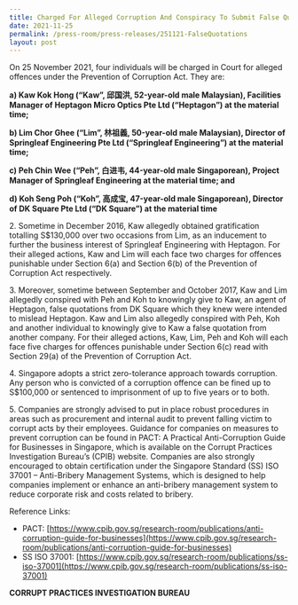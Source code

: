 ```yaml
---
title: Charged For Alleged Corruption And Conspiracy To Submit False Quotations
date: 2021-11-25
permalink: /press-room/press-releases/251121-FalseQuotations
layout: post
---
```

On 25 November 2021, four individuals will be charged in Court for alleged offences under the Prevention of Corruption Act. They are:

**a)	Kaw Kok Hong (“Kaw”, 邱国洪, 52-year-old male Malaysian), Facilities Manager of Heptagon Micro Optics Pte Ltd (“Heptagon”) at the material time;**

**b)	Lim Chor Ghee (“Lim”, 林祖義, 50-year-old male Malaysian), Director of Springleaf Engineering Pte Ltd (“Springleaf Engineering”) at the material time;**

**c)	Peh Chin Wee (“Peh”, 白进韦, 44-year-old male Singaporean), Project Manager of Springleaf Engineering at the material time; and**

**d)	Koh Seng Poh (“Koh”, 高成宝, 47-year-old male Singaporean), Director of DK Square Pte Ltd (“DK Square”) at the material time**

2\. Sometime in December 2016, Kaw allegedly obtained gratification totalling S$130,000 over two occasions from Lim, as an inducement to further the business interest of Springleaf Engineering with Heptagon. For their alleged actions, Kaw and Lim will each face two charges for offences punishable under Section 6(a) and Section 6(b) of the Prevention of Corruption Act respectively.

3\.	Moreover, sometime between September and October 2017, Kaw and Lim allegedly conspired with Peh and Koh to knowingly give to Kaw, an agent of Heptagon, false quotations from DK Square which they knew were intended to mislead Heptagon. Kaw and Lim also allegedly conspired with Peh, Koh and another individual to knowingly give to Kaw a false quotation from another company. For their alleged actions, Kaw, Lim, Peh and Koh will each face five charges for offences punishable under Section 6(c) read with Section 29(a) of the Prevention of Corruption Act.

4\.	Singapore adopts a strict zero-tolerance approach towards corruption. Any person who is convicted of a corruption offence can be fined up to S$100,000 or sentenced to imprisonment of up to five years or to both. 

5\.	Companies are strongly advised to put in place robust procedures in areas such as procurement and internal audit to prevent falling victim to corrupt acts by their employees. Guidance for companies on measures to prevent corruption can be found in PACT: A Practical Anti-Corruption Guide for Businesses in Singapore, which is available on the Corrupt Practices Investigation Bureau’s (CPIB) website. Companies are also strongly encouraged to obtain certification under the Singapore Standard (SS) ISO 37001 – Anti-Bribery Management Systems, which is designed to help companies implement or enhance an anti-bribery management system to reduce corporate risk and costs related to bribery.

Reference Links:
* PACT: [https://www.cpib.gov.sg/research-room/publications/anti-corruption-guide-for-businesses](https://www.cpib.gov.sg/research-room/publications/anti-corruption-guide-for-businesses)
* SS ISO 37001: [https://www.cpib.gov.sg/research-room/publications/ss-iso-37001](https://www.cpib.gov.sg/research-room/publications/ss-iso-37001)


**CORRUPT PRACTICES INVESTIGATION BUREAU**